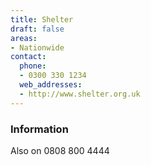 ```yaml
---
title: Shelter
draft: false
areas:
- Nationwide
contact:
  phone:
  - 0300 330 1234
  web_addresses:
  - http://www.shelter.org.uk
---
```


### Information
Also on 0808 800 4444

